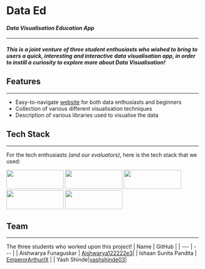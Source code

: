 # Data Ed
#### _Data Visualisation Education App_
---
##### This is a joint venture of three student enthusiasts who wished to bring to users a quick, interesting and interactive data visualisation app, in order to instill a curiosity to explore more about Data Visualisation!

## Features
---
- Easy-to-navigate [website](https://data-ed.herokuapp.com/) for both data enthusiasts and beginners
- Collection of various different visualisation techniques
- Description of various libraries used to visualise the data

## Tech Stack
---
For the tech enthusiasts _(and our evaluators)_, here is the tech stack that we used:

<img src="https://aws1.discourse-cdn.com/business7/uploads/streamlit/original/2X/8/8cb5b6c0e1fe4e4ebfd30b769204c0d30c332fec.png" height="50" width="150"/>

<img src="https://upload.wikimedia.org/wikipedia/commons/thumb/e/ed/Pandas_logo.svg/1200px-Pandas_logo.svg.png" height="50" width="150"/>

<img src="https://miro.medium.com/max/765/1*cyXCE-JcBelTyrK-58w6_Q.png" height="50" width="150"/>

<img src="https://matplotlib.org/_static/logo2_compressed.svg" height="50" width="150"/>

<img src="https://seaborn.pydata.org/_static/logo-wide-lightbg.svg" height="50" width="150"/>

## Team
---
The three students who worked upon this project!
| Name | GitHub |
| --- | --- |
| Aishwarya Funaguskar | [Aishwarya122222e3](https://github.com/Aishwarya122222e3)|
| Ishaan Sunita Pandita | [EmperorArthurIX](https://github.com/EmperorArthurIX) |
| Yash Shinde|[yashshinde03](https://github.com/yashshinde03)|
